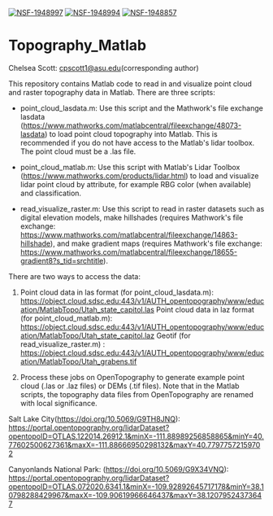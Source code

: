 [![NSF-1948997](https://img.shields.io/badge/NSF-1948997-blue.svg)](https://nsf.gov/awardsearch/showAward?AWD_ID=1948997) [![NSF-1948994](https://img.shields.io/badge/NSF-1948994-blue.svg)](https://nsf.gov/awardsearch/showAward?AWD_ID=1948994) [![NSF-1948857](https://img.shields.io/badge/NSF-1948857-blue.svg)](https://nsf.gov/awardsearch/showAward?AWD_ID=1948857)

# Topography_Matlab
Chelsea Scott: cpscott1@asu.edu(corresponding author)

This repository contains Matlab code to read in and visualize point cloud and raster topography data in Matlab. There are three scripts: 

- point_cloud_lasdata.m: Use this script and the Mathwork's file exchange lasdata (https://www.mathworks.com/matlabcentral/fileexchange/48073-lasdata) to load point cloud topography into Matlab. This is recommended if you do not have access to the Matlab's lidar toolbox. The point cloud must be a .las file. 

- point_cloud_matlab.m: Use this script with Matlab's Lidar Toolbox (https://www.mathworks.com/products/lidar.html) to load and visualize lidar point cloud by attribute, for example RBG color (when available) and classification. 

- read_visualize_raster.m: Use this script to read in raster datasets such as digital elevation models, make hillshades (requires Mathwork's file exchange: https://www.mathworks.com/matlabcentral/fileexchange/14863-hillshade), and make gradient maps (requires Mathwork's file exchange: https://www.mathworks.com/matlabcentral/fileexchange/18655-gradient8?s_tid=srchtitle). 

There are two ways to access the data: 

1) Point cloud data in las format (for point_cloud_lasdata.m): https://object.cloud.sdsc.edu:443/v1/AUTH_opentopography/www/education/MatlabTopo/Utah_state_capitol.las
Point cloud data in laz format (for point_cloud_matlab.m): https://object.cloud.sdsc.edu:443/v1/AUTH_opentopography/www/education/MatlabTopo/Utah_state_capitol.laz
Geotif (for read_visualize_raster.m) : https://object.cloud.sdsc.edu:443/v1/AUTH_opentopography/www/education/MatlabTopo/Utah_grabens.tif

2) Process these jobs on OpenTopography to generate example point cloud (.las or .laz files) or DEMs (.tif files). Note that in the Matlab scripts, the topography data files from OpenTopography are renamed with local significance. 

Salt Lake City(https://doi.org/10.5069/G9TH8JNQ): https://portal.opentopography.org/lidarDataset?opentopoID=OTLAS.122014.26912.1&minX=-111.88989256858865&minY=40.77602500627361&maxX=-111.88666950298132&maxY=40.77977572159702

Canyonlands National Park: (https://doi.org/10.5069/G9X34VNQ): https://portal.opentopography.org/lidarDataset?opentopoID=OTLAS.072020.6341.1&minX=-109.92892645717178&minY=38.10798288429967&maxX=-109.90619966646437&maxY=38.12079524373647
